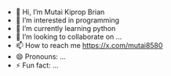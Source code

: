 - 👋 Hi, I’m Mutai Kiprop Brian
- 👀 I’m interested in programming
- 🌱 I’m currently learning python
- 💞️ I’m looking to collaborate on ...
- 📫 How to reach me https://x.com/mutai8580
- 😄 Pronouns: ...
- ⚡ Fun fact: ...

<!---
36611215/36611215 is a ✨ special ✨ repository because its `README.md` (this file) appears on your GitHub profile.
You can click the Preview link to take a look at your changes.
--->
